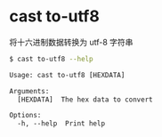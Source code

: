 # cast to-utf8

将十六进制数据转换为 utf-8 字符串

```bash
$ cast to-utf8 --help
```

```txt
Usage: cast to-utf8 [HEXDATA]

Arguments:
  [HEXDATA]  The hex data to convert

Options:
  -h, --help  Print help
```
